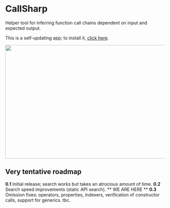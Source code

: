 # CallSharp
Helper tool for inferring function call chains dependent on input and expected output.

This is a self-updating app; to install it, <a href="https://github.com/nesteruk/CallSharp/blob/master/distrib/setup.exe?raw=true">click here</a>.

<img src="https://github.com/nesteruk/CallSharp/blob/master/site/screenshot.png" width="529" height="360"/>

## Very tentative roadmap

**0.1** Initial release; search works but takes an atrocious amount of time.
**0.2** Search speed improvements (static API search).
** WE ARE HERE **
**0.3** Omission fixes: operators, properties, indexers, verification of constructor calls, support for generics.
tbc.
